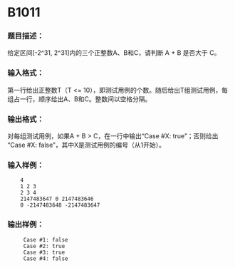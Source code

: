 # B1011

 ### 题目描述：

   给定区间[-2^31, 2^31]内的三个正整数A、B和C，请判断 A + B 是否大于 C。
 ### 输入格式：
  第一行给出正整数T（T <= 10），即测试用例的个数。随后给出T组测试用例，每组占一行，顺序给出A、B和C。整数间以空格分隔。

 ### 输出格式：

 对每组测试用例，如果A + B > C，在一行中输出“Case #X: true”；否则给出 “Case #X: false”，其中X是测试用例的编号（从1开始）。

 ### 输入样例：
 ```in
     4
     1 2 3
     2 3 4
     2147483647 0 2147483646
     0 -2147483648 -2147483647
 ```

 ### 输出样例：
```out
     Case #1: false
     Case #2: true
     Case #3: true
     Case #4: false
```
